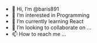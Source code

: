 - 👋 Hi, I’m @baris891
- 👀 I’m interested in Programming
- 🌱 I’m currently learning React
- 💞️ I’m looking to collaborate on ...
- 📫 How to reach me ...

<!---
baris891/baris891 is a ✨ special ✨ repository because its `README.md` (this file) appears on your GitHub profile.
You can click the Preview link to take a look at your changes.
--->
